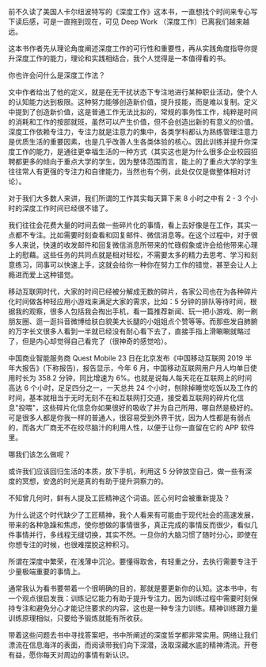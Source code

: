 前不久读了美国人卡尔纽波特写的《深度工作》这本书，一直想找个时间来专心写下读后感，可是一直拖到现在，可见 Deep Work （深度工作）已离我们越来越远。



这本书作者先从理论角度阐述深度工作的可行性和重要性，再从实践角度指导你提升深度工作的能力，理论和实践相结合，我个人觉得是一本值得看的书。



你也许会问什么是深度工作法？



文中作者给出了他的定义，就是在无干扰状态下专注地进行某种职业活动，使个人的认知能力达到极限。这种努力能够创造新价值，提升技能，而是难以复制。定义中提到了创造新价值，这是普通工作无法比拟的，常规的事务性工作，纯粹是时间的消耗和工作的按部就班，虽然可以产生价值，但不会创造出新的有意义的价值。深度工作依赖专注力，专注力就是注意力的集中，各类学科都认为熟练管理注意力是优质生活的重要因素，也是几乎改善人生各类体验的核心。因此训练并提升你深度工作的能力，是通往更幸福生活的一种方式（其实这也是为什么很多企业校园招聘都更多的倾向于重点大学的学生，因为整体范围而言，能上的了重点大学的学生往往常人有更强的专注力和自律能力，当然也有个例，此处仅仅是做整体相对讨论）。



对于我们大多数人来讲，我们所谓的工作其实每天算下来 8 小时之中有 2 - 3 个小时的深度工作时间已经很不错了。



我们往往会花费大量的时间去做一些碎片化的事情，看上去好像是在工作，其实一点都不专注。比如需要时刻查看和回复邮件、微信消息等。在这个过程中，对于很多人来说，快速的收发邮件和回复微信消息所带来的忙碌假象或许会给他带来心理上的慰藉。这些任务的共同点就是相对轻松，不需要太多的精力去思考、学习和刻意练习，同事可以快速上手，这就会给你一种你在努力工作的错觉，甚至会让人上瘾进而爱上这种错觉。



移动互联网时代，大家的时间已经被分解成无数的碎片，各家公司也在为各种碎片化时间做各种轻应用小游戏来满足大家的需求，比如：5 分钟的排队等待时间，根据我的观察，很多人包括我会掏出手机，看一篇推荐新闻、玩一把小游戏、刷一刷朋友圈、逛一逛抖音微博给肤白貌美大长腿的小姐姐点个赞等等。而那些发自肺腑的万字长文很多人看到一半就已经没有耐心看下去了，直接手指上滑唰唰就略过了，但是内心却觉得自己看完了（很神奇的感觉哈）。



中国商业智能服务商 Quest Mobile 23 日在北京发布《中国移动互联网 2019 半年大报告》(下称报告)，报告显示，今年 6 月，中国移动互联网用户月人均单日使用时长为 358.2 分钟，同比增速为 6%。也就是说每人每天花在互联网上的时间高达 6 个小时，足足四分之一，一天总共 24 个小时，刨除掉睡觉吃饭以及工作的时间，基本就相当于无时无刻不在和互联网打交道，接受着互联网的碎片化信息"投喂"，这些碎片化信息你如果很好的吸收了并为自己所用，哪自然是极好的。可是很多人都是你我一样的普通人，很容易受到外界干扰，因为人性都是有弱点的，而各大厂商无不在绞尽脑汁的利用人性，以便于让你一直留在它的 APP 软件里。



哪我们该怎么做呢？



或许我们应该回归生活的本质，放下手机，利用这 5 分钟放空自己，做一些有深度的冥想，安逸的时光是真的有助于提升洞察力的。



不知曾几何时，鲜有人提及工匠精神这个词语。匠心何时会被重新提及？



为什么说这个时代缺少了工匠精神，我个人看来有可能由于现代社会的高速发展，带来的各种急躁和焦虑，使你想做的事情很多，真正完成的事情反而很少，看似几件事情并行，多线程无缝切换，其实不然。一旦你的大脑习惯了随时分心，即使在你想专注的时候，也很难摆脱这种积习。



所谓在深度中繁荣，在浅薄中沉沦。要懂得取舍，有轻重之分，去执行需要专注于少量极端重要的事情上。



通常我认为看书要带着一个很明确的目的，那就是要更新你的认知。这本书中，有一个观点很启发我：训练记忆能力有助于提升专注力。因为训练过程中需要时刻保持专注和避免分心才能记住要求的内容，这也是一种专注力训练。精神训练跟力量训练原理相似，只要给予锻炼就能有所收获。



带着这些问题去书中寻找答案吧，书中所阐述的深度哲学都非常实用。网络让我们漂流在信息海洋的表面，而阅读带我们向下深潜，汲取深藏水底的精神清流。开卷有益，愿你每天对周边的事情有新认识。